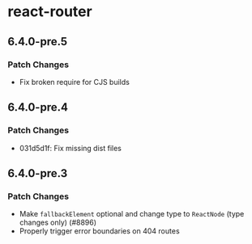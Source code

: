 # react-router

## 6.4.0-pre.5

### Patch Changes

- Fix broken require for CJS builds

## 6.4.0-pre.4

### Patch Changes

- 031d5d1f: Fix missing dist files

## 6.4.0-pre.3

### Patch Changes

- Make `fallbackElement` optional and change type to `ReactNode` (type changes only) (#8896)
- Properly trigger error boundaries on 404 routes
